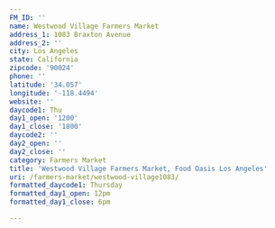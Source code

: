 ```yaml
---
FM_ID: ''
name: Westwood Village Farmers Market
address_1: 1083 Braxton Avenue
address_2: ''
city: Los Angeles
state: California
zipcode: '90024'
phone: ''
latitude: '34.057'
longitude: '-118.4494'
website: ''
daycode1: Thu
day1_open: '1200'
day1_close: '1800'
daycode2: ''
day2_open: ''
day2_close: ''
category: Farmers Market
title: 'Westwood Village Farmers Market, Food Oasis Los Angeles'
uri: /farmers-market/westwood-village1083/
formatted_daycode1: Thursday
formatted_day1_open: 12pm
formatted_day1_close: 6pm

---
```

